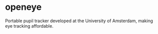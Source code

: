# openeye
Portable pupil tracker developed at the University of Amsterdam, making eye tracking affordable.
